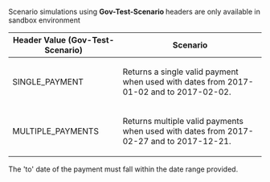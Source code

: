 <p>Scenario simulations using <b> Gov-Test-Scenario </b> headers are only available in sandbox environment</p>
<table>
    <thead>
        <tr>
            <th>Header Value (Gov-Test-Scenario)</th>
            <th>Scenario</th>
        </tr>
    </thead>
    <tbody>
        <tr>
                    <td><p>SINGLE_PAYMENT</p></td>
                    <td><p>Returns a single valid payment when used with dates from 2017-01-02 and to 2017-02-02.</p></td>
                </tr>
                <tr>
                    <td><p>MULTIPLE_PAYMENTS</p></td>
                    <td><p>Returns multiple valid payments when used with dates from 2017-02-27 and to 2017-12-21.</p></td>
                </tr>
    </tbody>
</table>
<p>The 'to' date of the payment must fall within the date range provided.</p>